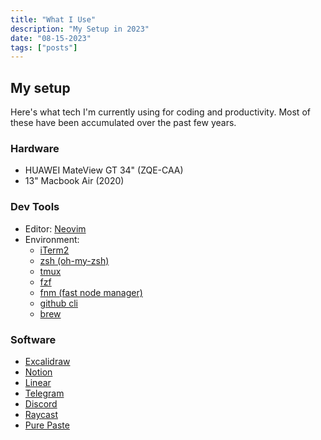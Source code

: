 ```yaml
---
title: "What I Use"
description: "My Setup in 2023"
date: "08-15-2023"
tags: ["posts"]
---
```


## My setup

Here's what tech I'm currently using for coding and productivity.
Most of these have been accumulated over the past few years.

### Hardware

- HUAWEI MateView GT 34" (ZQE-CAA)
- 13&quot; Macbook Air (2020)

### Dev Tools

- Editor: [Neovim](https://github.com/neovim/neovim)
- Environment:
  - [iTerm2](https://iterm2.com/)
  - [zsh (oh-my-zsh)](https://github.com/ohmyzsh/ohmyzsh)
  - [tmux](https://github.com/tmux/tmux)
  - [fzf](https://github.com/junegunn/fzf)
  - [fnm (fast node manager)](https://github.com/Schniz/fnm)
  - [github cli](https://cli.github.com/)
  - [brew](https://brew.sh/)

### Software

- [Excalidraw](https://excalidraw.com)
- [Notion](https://notion.so)
- [Linear](https://linear.app)
- [Telegram](https://telegram.org)
- [Discord](https://discord.com)
- [Raycast](https://raycast.com)
- [Pure Paste](https://sindresorhus.com/pure-paste)
